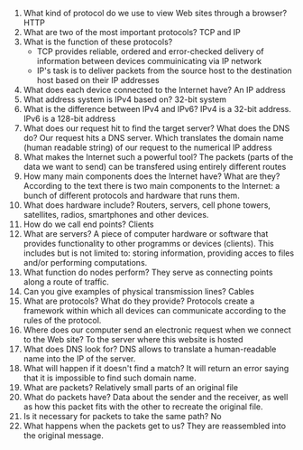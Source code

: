 1. What kind of protocol do we use to view Web sites through a browser?
    HTTP
2. What are two of the most important protocols?
    TCP and IP
3. What is the function of these protocols?
    - TCP provides reliable, ordered and error-checked delivery of information between devices commuinicating via IP network
    - IP's task is to deliver packets from the source host to the destination host based on their IP addresses
4. What does each device connected to the Internet have?
    An IP address
5. What address system is IPv4 based on?
    32-bit system
6. What is the difference between IPv4 and IPv6?
    IPv4 is a 32-bit address. IPv6 is a 128-bit address
7. What does our request hit to find the target server? What does the DNS do?
    Our request hits a DNS server. Which translates the domain name (human readable string) of our request to the numerical IP address
8. What makes the Internet such a powerful tool?
    The packets (parts of the data we want to send) can be transfered using entirely different routes
9. How many main components does the Internet have? What are they?
    According to the text there is two main components to the Internet: a bunch of different protocols and hardware that runs them.
10. What does hardware include?
    Routers, servers, cell phone towers, satellites, radios, smartphones and other devices.
11. How do we call end points?
    Clients
12. What are servers?
    A piece of computer hardware or software that provides functionality to other programms or devices (clients). This includes but is not limited to: storing information, providing acces to files and/or performing computations.
13. What function do nodes perform?
    They serve as connecting points along a route of traffic.
14. Can you give examples of physical transmission lines?
    Cables
15. What are protocols? What do they provide?
    Protocols create a framework within which all devices can communicate according to the rules of the protocol.
16. Where does our computer send an electronic request when we connect to the Web site?
    To the server where this website is hosted
17. What does DNS look for?
    DNS allows to translate a human-readable name into the IP of the server.
18. What will happen if it doesn't find a match?
    It will return an error saying that it is impossible to find such domain name.
19. What are packets?
    Relatively small parts of an original file
20. What do packets have?
    Data about the sender and the receiver, as well as how this packet fits with the other to recreate the original file.
21. Is it necessary for packets to take the same path?
    No
22. What happens when the packets get to us?
    They are reassembled into the original message.

